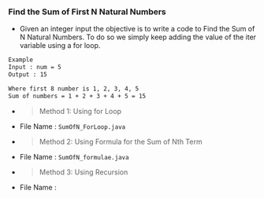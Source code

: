 ### Find the Sum of First N Natural Numbers

- Given an integer input the objective is to write a code to Find the Sum of N Natural Numbers. To do so we simply keep adding the value of the iter variable using a for loop.

```bash
Example
Input : num = 5
Output : 15

Where first 8 number is 1, 2, 3, 4, 5
Sum of numbers = 1 + 2 + 3 + 4 + 5 = 15
```

- > Method 1: Using for Loop
- File Name : `SumOfN_ForLoop.java`
- > Method 2: Using Formula for the Sum of Nth Term
- File Name : `SumOfN_formulae.java`
- > Method 3: Using Recursion
- File Name : ` `